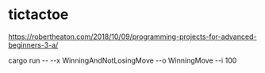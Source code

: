 # tictactoe
https://robertheaton.com/2018/10/09/programming-projects-for-advanced-beginners-3-a/

cargo run -- --x WinningAndNotLosingMove --o WinningMove --i 100